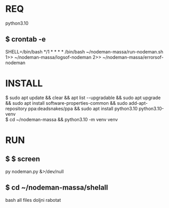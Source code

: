 # REQ  
python3.10

$ crontab -e  
---  
SHELL=/bin/bash
*/1 * * * * /bin/bash ~/nodeman-massa/run-nodeman.sh 1>> ~/nodeman-massa/logsof-nodeman 2>> ~/nodeman-massa/errorsof-nodeman

# INSTALL  
$ sudo apt update && clear && apt list --upgradable && sudo apt upgrade && sudo apt install software-properties-common && sudo add-apt-repository ppa:deadsnakes/ppa && sudo apt install python3.10 python3.10-venv  
$ cd ~/nodeman-massa && python3.10 -m venv venv  

# RUN  
$ 
$ screen  
---
py nodeman.py &>/dev/null

$ cd ~/nodeman-massa/shelall  
---
bash all files doljni rabotat








